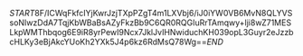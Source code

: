 $START$8F/ICWqFkfcIYjKwrJzjTXpPZgT4m1LXVbj6/iJ0iYW0VB6MvN8QLYVSsoNIwzDdA7TqjKbWBaBsAZyFkzBb9C6QR0RQGIuRrTAmqwy+lji8wZ71MESLkpWMThbqog6E9iR8yrPewI9Ncx7JklJvIHNwiduchKH039opL3Guyr2eJzzbcHLKy3eBjAkcYUoKh2YXk5J4p6kz6RdMsQ78Wg==$END$
